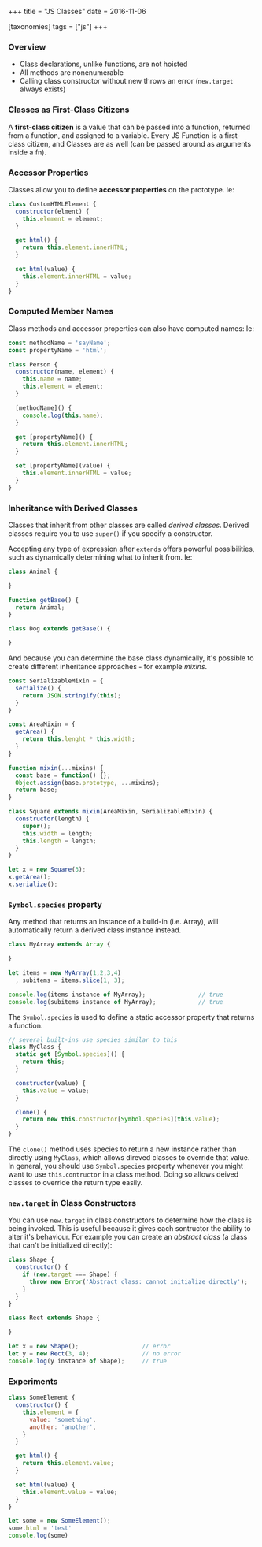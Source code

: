 +++
title = "JS Classes"
date = 2016-11-06

[taxonomies]
tags = ["js"]
+++

### Overview
- Class declarations, unlike functions, are not hoisted
- All methods are nonenumerable
- Calling class constructor without new throws an error (`new.target` always exists)

### Classes as First-Class Citizens
A **first-class citizen** is a value that can be passed into a function, returned from a function, and assigned to a variable.
Every JS Function is a first-class citizen, and Classes are as well (can be passed around as arguments inside a fn).

### Accessor Properties
Classes allow you to define **accessor properties** on the prototype. Ie:

```js
class CustomHTMLElement {
  constructor(elment) {
    this.element = element;
  }

  get html() {
    return this.element.innerHTML;
  }

  set html(value) {
    this.element.innerHTML = value;
  }
}
```

<!-- more -->

### Computed Member Names
Class methods and accessor properties can also have computed names: Ie:

```js
const methodName = 'sayName';
const propertyName = 'html';

class Person {
  constructor(name, element) {
    this.name = name;
    this.element = element;
  }

  [methodName]() {
    console.log(this.name);
  }

  get [propertyName]() {
    return this.element.innerHTML;
  }

  set [propertyName](value) {
    this.element.innerHTML = value;
  }
}
```

### Inheritance with Derived Classes
Classes that inherit from other classes are called *derived classes*.
Derived classes require you to use `super()` if you specify a constructor.

Accepting any type of expression after `extends` offers powerful possibilities, such as dynamically determining what to inherit from. Ie:
```js
class Animal {

}

function getBase() {
  return Animal;
}

class Dog extends getBase() {

}
```

And because you can determine the base class dynamically, it's possible to create different inheritance approaches - for example *mixins*.
```js
const SerializableMixin = {
  serialize() {
    return JSON.stringify(this);
  }
}

const AreaMixin = {
  getArea() {
    return this.lenght * this.width;
  }
}

function mixin(...mixins) {
  const base = function() {};
  Object.assign(base.prototype, ...mixins);
  return base;
}

class Square extends mixin(AreaMixin, SerializableMixin) {
  constructor(length) {
    super();
    this.width = length;
    this.length = length;
  }
}

let x = new Square(3);
x.getArea();
x.serialize();
```

### `Symbol.species` property
Any method that returns an instance of a build-in (i.e. Array), will automatically return a derived class instance instead.
```js
class MyArray extends Array {

}

let items = new MyArray(1,2,3,4)
  , subitems = items.slice(1, 3);

console.log(items instance of MyArray);               // true
console.log(subitems instance of MyArray);            // true
```

The `Symbol.species` is used to define a static accessor property that returns a function.
```js
// several built-ins use species similar to this
class MyClass {
  static get [Symbol.species]() {
    return this;
  }

  constructor(value) {
    this.value = value;
  }

  clone() {
    return new this.constructor[Symbol.species](this.value);
  }
}
```
The `clone()` method uses species to return a new instance rather than directly using `MyClass`, which allows direved classes to override that value.
In general, you should use `Symbol.species` property whenever you might want to use `this.contructor` in a class method.
Doing so allows deived classes to override the return type easily.

### `new.target` in Class Constructors
You can use `new.target` in class constructors to determine how the class is being invoked.
This is useful because it gives each sontructor the ability to alter it's behaviour.
For example you can create an *abstract class* (a class that can't be initialized directly):
```js
class Shape {
  constructor() {
    if (new.target === Shape) {
      throw new Error('Abstract class: cannot initialize directly');
    }
  }
}

class Rect extends Shape {

}

let x = new Shape();                  // error
let y = new Rect(3, 4);               // no error
console.log(y instance of Shape);     // true
```

### Experiments

```js
class SomeElement {
  constructor() {
    this.element = {
      value: 'something',
      another: 'another',
    }
  }

  get html() {
    return this.element.value;
  }

  set html(value) {
    this.element.value = value;
  }
}

let some = new SomeElement();
some.html = 'test'
console.log(some)
```


